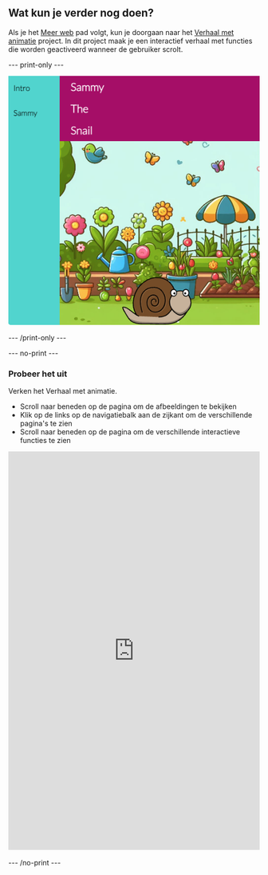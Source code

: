 ## Wat kun je verder nog doen?

Als je het [Meer web](https://projects.raspberrypi.org/en/pathways/more-web) pad volgt, kun je doorgaan naar het [Verhaal met animatie](https://projects.raspberrypi.org/en/projects/animated-story) project. In dit project maak je een interactief verhaal met functies die worden geactiveerd wanneer de gebruiker scrolt.

\--- print-only ---

![Het voltooide verhaal met animatie project](images/animated-story.png)

\--- /print-only ---

\--- no-print ---

### Probeer het uit

<div style="display: flex; flex-wrap: wrap">
<div style="flex-basis: 175px; flex-grow: 1">  
Verken het Verhaal met animatie. 

- Scroll naar beneden op de pagina om de afbeeldingen te bekijken
- Klik op de links op de navigatiebalk aan de zijkant om de verschillende pagina's te zien
- Scroll naar beneden op de pagina om de verschillende interactieve functies te zien

<iframe src="https://editor.raspberrypi.org/en/embed/viewer/animated-story-complete" width="100%" height="800" frameborder="0" marginwidth="0" marginheight="0" allowfullscreen> </iframe>
</div>
</div>

\--- /no-print ---
